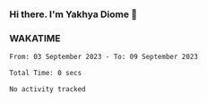 ### Hi there. I'm Yakhya Diome 👋

### WAKATIME
<!--START_SECTION:waka-->

```txt
From: 03 September 2023 - To: 09 September 2023

Total Time: 0 secs

No activity tracked
```

<!--END_SECTION:waka-->
